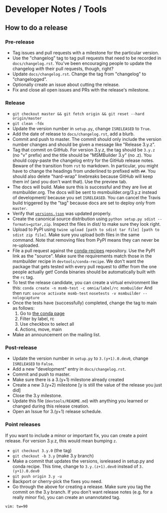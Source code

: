 Developer Notes / Tools
=======================

How to do a release
-------------------

### Pre-release

- Tag issues and pull requests with a milestone for the particular version.
- Use the "changelog" tag to tag pull requests that need to be recorded in `docs/changelog.rst`.
  You've been encouraging people to update the changelog *with* their pull requests, though, right?
- Update `docs/changelog.rst`. Change the tag from "changelog" to "changelogged".
- Optionally create an issue about cutting the release.
- Fix and close all open issues and PRs with the release's milestone.

### Release

- `git checkout master && git fetch origin && git reset --hard origin/master`
- `git clean -fdx`
- Update the version number in `setup.py`, change `ISRELEASED` to `True`.
- Add the date of release to `docs/changelog.rst`, add a blurb.
- Commit and push to master. The commit should only include the version number changes and
  should be given a message like "Release 3.y.z".
- Tag that commit on GitHub. For version 3.y.z, the tag should be `3.y.z` (no "v" prefix)
  and the title should be "MSMBuilder 3.y" (no .z). You should copy-paste the changelog entry
  for the GitHub release notes. Beware of the transition from `rst` to markdown. In particular,
  you might have to change the headings from underlined to prefixed with `##`. You should
  also delete "hard-wrap" linebreaks because GitHub will keep them in! (and you don't want
  that). Use the preview tab.
- The docs will build. Make sure this is successful and they are live at msmbuilder.org.
  The docs will be sent to msmbuilder.org/3.y.z instead of development/ because you
  set `ISRELEASED`. You can cancel the Travis build triggered by the "tag" because docs
  are set to deploy only from `master`.
- Verify that [`versions.json`](http://msmbuilder.org/versions.json) was updated properly.
- Create the canonical source distribution using `python setup.py sdist --formats=gztar,zip`.
  Inspect the files in dist/ to make sure they look right.
- Upload to PyPI using `twine upload [path to sdist tar file] [path to sdist zip file]`.
  Make sure you upload both files in the same command. Note that removing files from PyPI
  means they can never be re-uploaded.
- File a pull request against the
  [conda-recipes](https://github.com/omnia-md/conda-recipes) repository.
  Use the PyPI link as the "source". Make sure the requirements match those
  in the msmbuilder recipe in `devtools/conda-recipe`. We don't want the package
  that gets tested with every pull request to differ from the one people actually get!
  Conda binaries should be automatically built with the `rc` tag.
- To test the release candidate, you can create a virtual environment like this:
  `conda create -n msmb-test -c omnia/label/rc msmbuilder`
  And then run:
  `source activate msmb-test`
  `nosetests -v msmbuilder --nologcapture`
- Once the tests have (successfully) completed, change the tag to main as follows:
  1. Go to [the conda page](https://anaconda.org/omnia/mdtraj/files)
  2. Filter by label, rc
  3. Use checkbox to select all
  4. Actions, move, main
- Make an announcement on the mailing list.

### Post-release

- Update the version number in `setup.py` to `3.(y+1).0.dev0`, change `ISRELEASED` to `False`.
- Add a new "development" entry in `docs/changelog.rst`.
- Commit and push to master.
- Make sure there is a 3.(y+1) milestone already created
- Create a new 3.(y+2) milestone [y is still the value of the release you just did]
- Close the 3.y milestone.
- Update this file (`devtools/README.md`) with anything you learned or
  changed during this release creation.
- Open an Issue for 3.(y+1) release schedule.

### Point releases

If you want to include a minor or important fix, you can create a point release.
For version 3.y.z, this would mean bumping `z`.

- `git checkout 3.y.0` (the tag)
- `git checkout -b 3.y` (make 3.y branch)
- Make a commit that updates the versions, isreleased in setup.py and conda recipe.
  This time, change to `3.y.(z+1).dev0` instead of `3.(y+1).0.dev0`
- `git push origin 3.y -u`
- Backport or cherry-pick the fixes you need.
- Go through the above for creating a release. Make sure you tag
  the commit on the 3.y branch. If you don't want release notes
  (e.g. for a really minor fix), you can create an unannotated tag.

```
vim: tw=90
```

